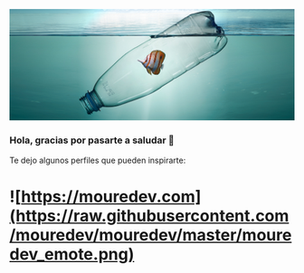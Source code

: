 ![foto](img-portada-salud-oceanos-1.jpg)


### Hola, gracias por pasarte a saludar 👋

Te dejo algunos perfiles que pueden inspirarte:
# ![https://mouredev.com](https://raw.githubusercontent.com/mouredev/mouredev/master/mouredev_emote.png)

<!--
**JAzpi/JAzpi** is a ✨ _special_ ✨ repository because its `README.md` (this file) appears on your GitHub profile.

Here are some ideas to get you started:

- 🔭 I’m currently working on ...
- 🌱 I’m currently learning ...
- 👯 I’m looking to collaborate on ...
- 🤔 I’m looking for help with ...
- 💬 Ask me about ...
- 📫 How to reach me: ...
- 😄 Pronouns: ...
- ⚡ Fun fact: ...
-->
